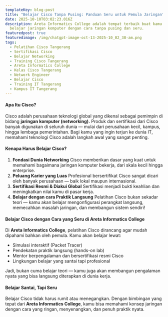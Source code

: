 ```yaml
---
templateKey: blog-post
title: "Belajar Cisco Tanpa Pusing: Panduan Seru untuk Pemula Jaringan"
date: 2025-10-10T03:02:23.016Z
description: Areta Informatics College adalah tempat terbaik buat kamu yang mau
  belajar jaringan komputer dengan cara tanpa pusing dan seru.
featuredpost: true
featuredimage: /img/chatgpt-image-oct-13-2025-10_02_38-am.png
tags:
  - Pelatihan Cisco Tangerang
  - Sertifikasi Cisco
  - Belajar Networking
  - Training Cisco Tangerang
  - Areta Informatics College
  - Kelas Cisco Tangerang
  - Network Engineer
  - Belajar Cisco
  - Training IT Tangerang
  - Kampus IT Tangerang
---
```

#### Apa Itu Cisco?

Cisco adalah perusahaan teknologi global yang dikenal sebagai pemimpin di bidang **jaringan komputer (networking).** Produk dan sertifikasi dari Cisco banyak digunakan di seluruh dunia — mulai dari perusahaan kecil, kampus, hingga lembaga pemerintahan.
Bagi kamu yang ingin terjun ke dunia IT, memahami teknologi Cisco adalah langkah awal yang sangat penting.

#### Kenapa Harus Belajar Cisco?

1. **Fondasi Dunia Networking**
   Cisco memberikan dasar yang kuat untuk memahami bagaimana jaringan komputer bekerja, dari skala kecil hingga enterprise.
2. **Peluang Karier yang Luas**
   Profesional bersertifikat Cisco sangat dicari oleh banyak perusahaan — baik lokal maupun internasional.
3. **Sertifikasi Resmi & Diakui Global**
   Sertifikasi menjadi bukti keahlian dan meningkatkan nilai kamu di pasar kerja.
4. **Belajar dengan cara Praktik Langsung**
   Pelatihan Cisco bukan sekadar teori — kamu akan belajar mengonfigurasi perangkat langsung, memecahkan masalah jaringan, dan membangun sistem sendiri!

#### Belajar Cisco dengan Cara yang Seru di Areta Informatics College

Di **Areta Informatics College**, pelatihan Cisco dirancang agar mudah dipahami bahkan oleh pemula.
Kamu akan belajar lewat:

* Simulasi interaktif (Packet Tracer)
* Pendekatan praktik langsung (hands-on lab)
* Mentor berpengalaman dan bersertifikasi resmi Cisco
* Lingkungan belajar yang santai tapi profesional

Jadi, bukan cuma belajar teori — kamu juga akan membangun pengalaman nyata yang bisa langsung diterapkan di dunia kerja.

#### Belajar Santai, Tapi Seru

Belajar Cisco tidak harus rumit atau menegangkan. Dengan bimbingan yang tepat dari **Areta Informatics College**, kamu bisa memahami konsep jaringan dengan cara yang ringan, menyenangkan, dan penuh praktik nyata.